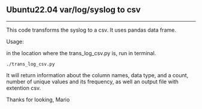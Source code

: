## Ubuntu22.04 var/log/syslog to csv


---



This code transforms the syslog to a csv.
It uses pandas data frame.

Usage:

in the location where the trans_log_csv.py is, run in terminal.

```
./trans_log_csv.py
```

It will return  information about the column names, data type, and a count, number of unique values and its frequency, as well an output file with extention csv.

Thanks for looking, 
Mario
